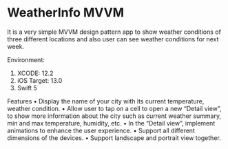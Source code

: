 # WeatherInfo MVVM
It is a very simple MVVM design pattern app to show weather conditions of three different locations and also user can see weather conditions for next week.

Environment:
1. XCODE: 12.2
2. iOS Target: 13.0
3. Swift 5

Features
• Display the name of your city with its current temperature, weather condition. 
•  Allow user to tap on a cell to open a new “Detail view”, to show more information about the city such as current     weather summary, min and max temperature, humidity, etc.
• In the “Detail view”, implement animations to enhance the user experience.
• Support all different dimensions of the devices.
• Support landscape and portrait view together.
